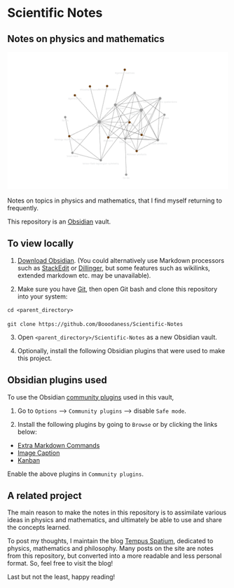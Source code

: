 # Scientific Notes

## Notes on physics and mathematics

![Graph view](/Assets/Images/graph.png)

Notes on topics in physics and mathematics, that I find myself returning to frequently.

This repository is an [Obsidian](https://obsidian.md/) vault.

## To view locally

1. [Download Obsidian](https://obsidian.md/download). (You could alternatively use Markdown processors such as [StackEdit](https://stackedit.io/) or [Dillinger](https://dillinger.io/), but some features such as wikilinks, extended markdown etc. may be unavailable).

2. Make sure you have [Git](https://git-scm.com/), then open Git bash and clone this repository into your system:

```
cd <parent_directory>

git clone https://github.com/Booodaness/Scientific-Notes
```

3. Open ```<parent_directory>/Scientific-Notes``` as a new Obsidian vault.

4. Optionally, install the following Obsidian plugins that were used to make this project.

## Obsidian plugins used

To use the Obsidian [community plugins](https://obsidian.md/plugins) used in this vault,

1. Go to ```Options``` --> ```Community plugins``` --> disable ```Safe mode```.

2. Install the following plugins by going to ```Browse``` or by clicking the links below:

- [Extra Markdown Commands]([https://obsidian.md/plugins?search=extra%20mark#](https://obsidian.md/plugins?search=extra%20mark#))
- [Image Caption]([https://obsidian.md/plugins?search=image%20caption#](https://obsidian.md/plugins?search=image%20caption#))
- [Kanban]([https://obsidian.md/plugins?search=Kanban#](https://obsidian.md/plugins?search=Kanban#))

Enable the above plugins in ```Community plugins```.

## A related project

The main reason to make the notes in this repository is to assimilate various ideas in physics and mathematics, and ultimately be able to use and share the concepts learned.

To post my thoughts, I maintain the blog [Tempus Spatium](https://booodaness.github.io/tempus_spatium/), dedicated to physics, mathematics and philosophy. Many posts on the site are notes from this repository, but converted into a more readable and less personal format. So, feel free to visit the blog!

Last but not the least, happy reading!
